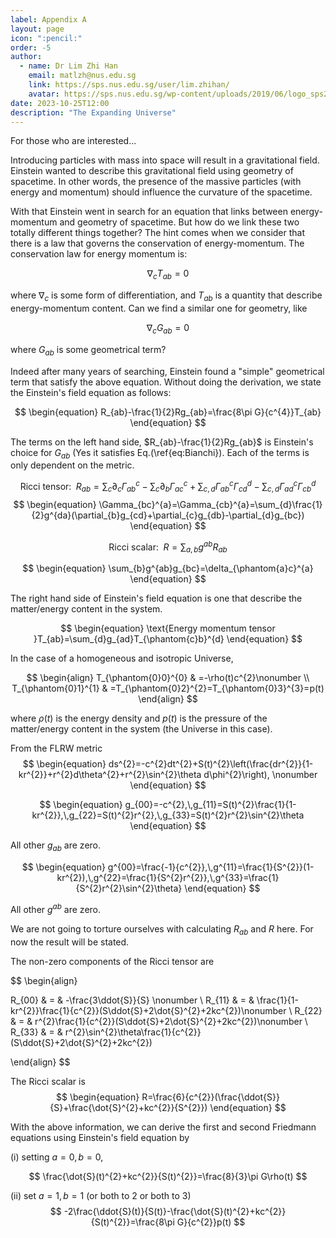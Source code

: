 ```yaml
---
label: Appendix A
layout: page
icon: ":pencil:"
order: -5
author:
  - name: Dr Lim Zhi Han
    email: matlzh@nus.edu.sg
    link: https://sps.nus.edu.sg/user/lim.zhihan/
    avatar: https://sps.nus.edu.sg/wp-content/uploads/2019/06/logo_sps20.png
date: 2023-10-25T12:00
description: "The Expanding Universe"
---
```



For those who are interested...

Introducing particles with mass into space will result in a gravitational
field. Einstein wanted to describe this gravitational field using
geometry of spacetime. In other words, the presence of the massive
particles (with energy and momentum) should influence the curvature
of the spacetime.

With that Einstein went in search for an equation that links between
energy-momentum and geometry of spacetime. But how do we link these
two totally different things together? The hint comes when we consider
that there is a law that governs the conservation of energy-momentum.
The conservation law for energy momentum is:

<span id="EnergyMomCons"></span>
$$
\begin{equation}
\nabla_{c}T_{ab}=0
\end{equation}
$$ 

where $\nabla_{c}$ is some form of differentiation, and $T_{ab}$
is a quantity that describe energy-momentum content. Can we find a
similar one for geometry, like

<span id="Bianchi"></span>
$$
\begin{equation}
\nabla_{c}G_{ab}=0
\end{equation}
$$ 

where $G_{ab}$ is some geometrical term? 

Indeed after many years of searching, Einstein found a "simple" geometrical term that
satisfy the above equation. Without doing the derivation, we state the Einstein's field equation as follows: 

<span id="EinsteinField"></span>
$$
\begin{equation}
R_{ab}-\frac{1}{2}Rg_{ab}=\frac{8\pi G}{c^{4}}T_{ab}
\end{equation}
$$

The terms on the left hand side, $R_{ab}-\frac{1}{2}Rg_{ab}$ is Einstein's
choice for $G_{ab}$ (Yes it satisfies Eq.(\ref{eq:Bianchi}). Each
of the terms is only dependent on the metric. 

<span id="RicciTensor"></span>
$$
\begin{equation}
\text{Ricci tensor: }\;R_{ab}=\sum_{c}\partial_{c}\Gamma_{ab}^{c}-\sum_{c}\partial_{b}\Gamma_{ac}^{c}+\sum_{c,d}\Gamma_{ab}^{c}\Gamma_{cd}^{d}-\sum_{c,d}\Gamma_{ad}^{c}\Gamma_{cb}^{d}
\end{equation}
$$
<span id="Christoffel"></span>
$$
\begin{equation}
\Gamma_{bc}^{a}=\Gamma_{cb}^{a}=\sum_{d}\frac{1}{2}g^{da}(\partial_{b}g_{cd}+\partial_{c}g_{db}-\partial_{d}g_{bc})
\end{equation}
$$

<span id="RicciScalar"></span>
$$
\begin{equation}
\text{Ricci scalar: }\;R=\sum_{a,b}g^{ab}R_{ab}
\end{equation}
$$

<span id="metricInverseMetric"></span>
$$
\begin{equation}
\sum_{b}g^{ab}g_{bc}=\delta_{\phantom{a}c}^{a}
\end{equation}
$$

The right hand side of Einstein's field equation is one that describe
the matter/energy content in the system. 

<span id="EnergyMomentumTensor"></span>
$$
\begin{equation}
\text{Energy momentum tensor }T_{ab}=\sum_{d}g_{ad}T_{\phantom{c}b}^{d}
\end{equation}
$$

In the case of a homogeneous and isotropic Universe, 

<span id="EnergyMomentum"></span>
$$
\begin{align}
T_{\phantom{0}0}^{0} & =-\rho(t)c^{2}\nonumber \\
T_{\phantom{0}1}^{1} & =T_{\phantom{0}2}^{2}=T_{\phantom{0}3}^{3}=p(t)
\end{align}
$$

where $\rho(t)$ is the energy density and $p(t)$ is the pressure
of the matter/energy content in the system (the Universe in this case).

From the FLRW metric
$$
\begin{equation}
ds^{2}=-c^{2}dt^{2}+S(t)^{2}\left(\frac{dr^{2}}{1-kr^{2}}+r^{2}d\theta^{2}+r^{2}\sin^{2}\theta d\phi^{2}\right), \nonumber
\end{equation}
$$

<span id="metricComponents"></span>
$$
\begin{equation}
g_{00}=-c^{2},\,g_{11}=S(t)^{2}\frac{1}{1-kr^{2}},\,g_{22}=S(t)^{2}r^{2},\,g_{33}=S(t)^{2}r^{2}\sin^{2}\theta
\end{equation}
$$

All other $g_{ab}$ are zero. 

<span id="InvMetricComponents"></span>
$$
\begin{equation}
g^{00}=\frac{-1}{c^{2}},\,g^{11}=\frac{1}{S^{2}}(1-kr^{2}),\,g^{22}=\frac{1}{S^{2}r^{2}},\,g^{33}=\frac{1}{S^{2}r^{2}\sin^{2}\theta}
\end{equation}
$$

All other $g^{ab}$ are zero.

We are not going to torture ourselves with calculating $R_{ab}$ and
$R$ here. For now the result will be stated.

The non-zero components of the Ricci tensor are

$$
\begin{align}

R_{00} & = & -\frac{3\ddot{S}}{S} \nonumber \\
R_{11} & = & \frac{1}{1-kr^{2}}\frac{1}{c^{2}}(S\ddot{S}+2\dot{S}^{2}+2kc^{2})\nonumber \\
R_{22} & = & r^{2}\frac{1}{c^{2}}(S\ddot{S}+2\dot{S}^{2}+2kc^{2})\nonumber \\
R_{33} & = & r^{2}\sin^{2}\theta\frac{1}{c^{2}}(S\ddot{S}+2\dot{S}^{2}+2kc^{2})

\end{align}
$$

The Ricci scalar is 
<span id="FRW-Ricci-scalar"></span>
$$
\begin{equation}
R=\frac{6}{c^{2}}(\frac{\ddot{S}}{S}+\frac{\dot{S}^{2}+kc^{2}}{S^{2}})
\end{equation}
$$

With the above information, we can derive the first and second Friedmann
equations using Einstein's field equation by

(i) setting $a=0,b=0$,

$$
\frac{\dot{S}(t)^{2}+kc^{2}}{S(t)^{2}}=\frac{8}{3}\pi G\rho(t)
$$

(ii) set $a=1,b=1$ (or both to 2 or both to 3)
$$
-2\frac{\ddot{S}(t)}{S(t)}-\frac{\dot{S}(t)^{2}+kc^{2}}{S(t)^{2}}=\frac{8\pi G}{c^{2}}p(t)
$$

